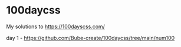 # 100daycss

My solutions to https://100dayscss.com/ 

day 1 - https://github.com/Bube-create/100daycss/tree/main/num100

